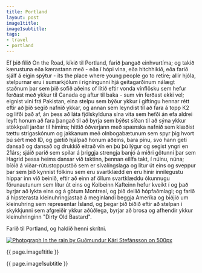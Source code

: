 ```yaml
---
title: Portland
layout: post
image1title: 
image1subtitle: 
tags:
- travel
- portland
---
```


Ef þið fílið On the Road, kíkið til Portland, farið þangað einhvurtíma; og takið kærustuna eða kærastann með - eða í hópi vina, eða hitchhikið, eða farið sjálf á eigin spýtur - its the place where young people go to retire; allir hjóla, stelpurnar eru í sumarkjólum í rigningunni hjá geitagarðinum nálægt staðnum þar sem þið sofið aðeins of lítið eftir vonda vínflösku sem hefur ferðast með ykkur til Canada og aftur til baka - sum vín ferðast ekki vel; eignist vini frá Pakistan, eina stelpu sem býður ykkur í giftingu hennar rétt eftir að þið segið nafnið ykkar, og annan sem leyndist til að fara á topp K2 og lifði það af, án þess að láta fjölskylduna sína vita sem hefði án efa aldrei leyft honum að fara þangað til að byrja sem býðst síðan til að sýna ykkur stökkpall jarðar til himins; hittið óðverjann með spænska nafnið sem klæðist tættu strigaskónum og jakkanum með olnbogabætunum sem spyr þig hvort þú sért með ID, og gætið hjálpað honum aðeins, bara pínu, svo hann geti dansað og dansað og drukkið eitrað vín en þú þú lýgur og segist yngri en 21árs; sjáið parið sem spilar á þriggja strengja banjó á miðri götunni þar sem Hagrid þessa heims dansar við taktinn, þennan eilífa takt, í núinu, núna; bíðið á viðar-rútustoppustöð sem er sívalíngslaga og lítur út eins og sveppur þar sem þið kynnist fólkinu sem eru svartklædd en eru hinir innilegustu hippar inn við beinið, eftir að einn af öllum svartklæddu ókunnugu förunautunum sem lítur út eins og Kolbeinn Kafteinn hefur kveikt í og það byrjar að lykta eins og á götum Montreal, og þið deilið hópfaðmlagi; og farið á hipsterasta kleinuhringjastað á meginlandi beggja Ameríka og biðjið um kleinuhring sem representar Ísland, og þegar þið bíðið eftir að stelpan í skykkjunni sem afgreiðir ykkur aðúðlega, byrjar að brosa og afhendir ykkur kleinuhringinn "Dirty Old Bastard".

Farið til Portland, og haldið henni skrítni.

<div id="myCarousel" class="carousel slide">
  <!-- Carousel items -->
	<div class="carousel-inner">
		<div class="active item">
  <a href="http://500px.com/photo/64685749">
<img src="http://ppcdn.500px.org/64685749/c5d90d5375b1a1e8da579a3bb5f4104e870c1711/4.jpg" alt="Photograph In the rain by Guðmundur Kári Stefánsson on 500px"></p>
  </a>
			<div class="container">
				<div class="carousel-caption">
					<p class="lead"> {{ page.image1title }}</p>
					<p class="muted"> {{ page.image1subtitle }}</p>
				</div>
			</div>
		</div>
	</div>
</div>


